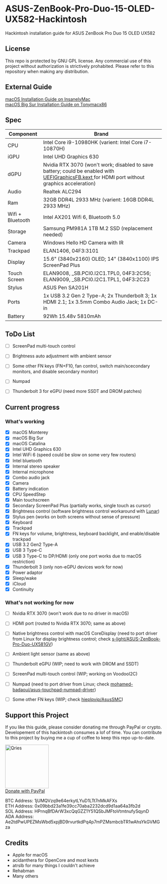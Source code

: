 # ASUS-ZenBook-Pro-Duo-15-OLED-UX582-Hackintosh
Hackintosh installation guide for ASUS ZenBook Pro Duo 15 OLED UX582


## License
This repo is protected by GNU GPL license. Any commercial use of this project without authorization is strictively prohabited. Please refer to this repository when making any distribution.


## External Guide
<p>
<a href="https://www.insanelymac.com/forum/topic/349049-guide-asus-zenbook-pro-duo-15-oled-ux582/">macOS Installation Guide on InsanelyMac</a><br>
<a href="https://www.tonymacx86.com/threads/guide-asus-zenbook-pro-duo-15-oled-ux582-opencore.315661/">macOS Big Sur Installation Guide on Tonymacx86</a></p>


## Spec
| Component | Brand |
| ----------- | ----------- |
| CPU | Intel Core i9-10980HK (varient: Intel Core i7-10870H) |
| iGPU | Intel UHD Graphics 630 |
| dGPU | Nvidia RTX 3070 (won't work; disabled to save battery; could be enabled with <a href="https://github.com/acidanthera/UEFIGraphicsFB"> UEFIGraphicsFB.kext </a> for HDMI port without graphics acceleration) |
| Audio | Realtek ALC294 |
| Ram | 32GB DDR4L 2933 MHz (varient: 16GB DDR4L 2933 MHz) |
| Wifi + Bluetooth | Intel AX201 Wifi 6, Bluetooth 5.0 |
| Storage | Samsung PM981A 1TB M.2 SSD (replacement needed) |
| Camera | Windows Hello HD Camera with IR |
| Trackpad | ELAN1406, 04F3:3101 |
| Display | 15.6" (3840x2160) OLED; 14" (3840x1100) IPS ScreenPad Plus |
| Touch Screen| ELAN9008, \_SB.PCI0.I2C1.TPL0, 04F3:2C56; ELAN9009, \_SB.PCI0.I2C1.TPL1, 04F3:2C23 |
| Stylus | ASUS Pen SA201H  |
| Ports | 1x USB 3.2 Gen 2 Type-A; 2x Thunderbolt 3; 1x HDMI 2.1; 1x 3.5mm Combo Audio Jack; 1x DC-in |
| Battery | 92Wh 15.48v 5810mAh |


## ToDo List
- [ ] ScreenPad multi-touch control
- [ ] Brightness auto adjustment with ambient sensor
- [ ] Some other FN keys (FN+F10, fan control, switch main/scecondary monitors, and disable secondary monitor)
- [ ] Numpad
- [ ] Thunderbolt 3 for eGPU (need more SSDT and DROM patches)


## Current progress

### What's working
- [x] macOS Monterey
- [x] macOS Big Sur
- [x] macOS Catalina
- [x] Intel UHD Graphics 630
- [x] Intel WiFi 6 (speed could be slow on some very few routers)
- [x] Intel bluetooth
- [x] Internal stereo speaker
- [x] Internal microphone
- [x] Combo audio jack
- [x] Camera
- [x] Battery indication
- [x] CPU SpeedStep
- [x] Main touchscreen
- [x] Secondary ScreenPad Plus (partially works, single touch as cursor)
- [x] Brightness control (software brightness control workaround with <a href="https://github.com/alin23/Lunar/issues/398">Lunar</a>)
- [x] Stylus pen (works on both screens without sense of pressure)
- [x] Keyboard
- [x] Trackpad
- [x] FN keys for volume, brightness, keyboard backlight, and enable/disable trackpad
- [x] USB 3.2 Gen2 Type-A
- [x] USB 3 Type-C
- [x] USB 3 Type-C to DP/HDMI (only one port works due to macOS restriction)
- [x] Thunderbolt 3 (only non-eGPU devices work for now)
- [x] Power adaptor
- [x] Sleep/wake
- [x] iCloud
- [x] Continuity

### What's not working for now
- [ ] Nvidia RTX 3070 (won't work due to no driver in macOS)
- [ ] HDMI port (routed to Nvidia RTX 3070; same as above)
- [ ] Native brightness control with macOS CoreDisplay (need to port driver from Linux for display brightness control; check <a href="https://github.com/s-light/ASUS-ZenBook-Pro-Duo-UX581GV/tree/master/screen_brightness">s-light/ASUS-ZenBook-Pro-Duo-UX581GV</a>)
- [ ] Ambient light sensor (same as above)
- [ ] Thunderbolt eGPU (WIP; need to work with DROM and SSDT)
- [ ] ScreenPad multi-touch control (WIP; working on VoodooI2C)
- [ ] Numpad (need to port driver from Linux; check <a href="https://github.com/mohamed-badaoui/asus-touchpad-numpad-driver">mohamed-badaoui/asus-touchpad-numpad-driver</a>)
- [ ] Some other FN keys (WIP; check <a href="https://github.com/hieplpvip/AsusSMC">hieplpvip/AsusSMC</a>)



## Support this Project
If you like this guide, please consider donating me through PayPal or crypto. Developement of this hackintosh consumes a lof of time. You can contribute to this project by buying me a cup of coffee to keep this repo up-to-date.

<p>
<a href="https://www.paypal.com/donate/?hosted_button_id=YK65DJNB4UK2L">
         <img alt="Qries" src="https://raw.githubusercontent.com/shiecldk/ASUS-ZenBook-Pro-Duo-15-OLED-UX582-Hackintosh/main/PayPal.png"
          height="140"></a><br>
<a href="https://www.paypal.com/donate/?hosted_button_id=YK65DJNB4UK2L">Donate with PayPal</a></p>

<p>BTC Address: 1jUMQVzq9e64erkytLYuD1LTt7nMkAFXs<br>
ETH Address: 0x09bbd23a1fe39cc70aba2232dcd9d1aa64a3fb2d<br>
SOL Address: HPrnqBfDArW3xcQqGZZ1Y51QSbJMFtoVtmtnufySqynD<br>
ADA Address: Ae2tdPwUPEZMsWbd5xpjBD9rvurtkdPq4p7mPZMsmbcbTR1wAhsYkGVMGza</p>


## Credits
- Apple for macOS
- acidanthera for OpenCore and most kexts
- atrslb for many things I couldn't achieve 
- Rehabman
- Many others
